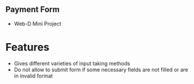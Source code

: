 ## Payment Form
- Web-D Mini Project

# Features
- Gives different varieties of input taking methods
- Do not allow to submit form if some necessary fields are not filled or are in invalid format